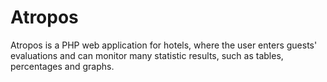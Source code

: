 Atropos
=======

Atropos is a PHP web application for hotels, where the user enters guests' evaluations and can monitor many statistic results, such as tables, percentages and graphs.
